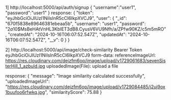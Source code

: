 1]  http://localhost:5000/api/auth/signup
{
  "username":"user1",
  "password":"user1"
}
response:
{
    "token": "eyJhbGciOiJIUzI1NiIsInR5cCI6IkpXVCJ9",
    "user": {
        "_id": "670f5838e89646381ebeaa5b",
        "username": "user1",
        "password": "$2a$10$MsBeHAtVnHL3KbIET3dB8.CyusV6VU9Nfh/a/ZPfw90KZ/c5m5mRO",
        "createdAt": "2024-10-16T06:07:52.547Z",
        "updatedAt": "2024-10-16T06:07:52.547Z",
        "__v": 0
    }
}

2]  http://localhost:5000/api/image/check-similarity
Bearer Token eyJhbGciOiJIUzI1NiIsInR5cCI6IkpXVCJ9
form-data:
referenceImageUrl: https://res.cloudinary.com/dejzfm6op/image/upload/v1729061683/sevenSisterHill_1_azbuld.jpg
uploadedImage(File): upload a file

response:
{
    "message": "Image similarity calculated successfully",
    "uploadedImageUrl": "https://res.cloudinary.com/dejzfm6op/image/upload/v1729084485/j2uj9ox1buufoo6rfwkq.jpg",
    "similarityScore": 75.88
}

